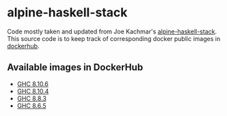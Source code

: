 # alpine-haskell-stack

Code mostly taken and updated from Joe Kachmar's
[alpine-haskell-stack](https://github.com/jkachmar/alpine-haskell-stack). This
source code is to keep track of corresponding docker public images in
[dockerhub](https://hub.docker.com/r/fpco/alpine-haskell-stack).

## Available images in DockerHub

* [GHC 8.10.6](https://hub.docker.com/layers/fpco/alpine-haskell-stack/8.10.6/images/sha256-51544a80444626eb8c35fc5a6d33c2ad3834a39f30bb13e6337b74d5a0d85cd0?context=explore)
* [GHC 8.10.4](https://hub.docker.com/layers/fpco/alpine-haskell-stack/8.10.4/images/sha256-ff56997dc0cd1f859a342b6c4b0f069600e21574c9371657817ce8738c8461af?context=repo)
* [GHC 8.8.3](https://hub.docker.com/layers/fpco/alpine-haskell-stack/gmp-ghc-8.8.3/images/sha256-bf1050a24b0a9d309ec98418e578ddce474dd60542da8f9367f36e4ed6498e8e?context=repo)
* [GHC 8.6.5](https://hub.docker.com/layers/fpco/alpine-haskell-stack/8.6.5/images/sha256-49e7e15f3b1d3f882ba5bb701463b1d508fbf40e5aafce6ea31acd210da570ba?context=explore)
